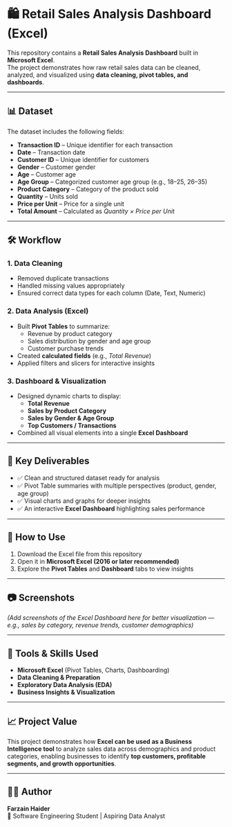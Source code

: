 # 🛍️ Retail Sales Analysis Dashboard (Excel)

This repository contains a **Retail Sales Analysis Dashboard** built in **Microsoft Excel**.  
The project demonstrates how raw retail sales data can be cleaned, analyzed, and visualized using **data cleaning, pivot tables, and dashboards**.

---

## 📊 Dataset
The dataset includes the following fields:

- **Transaction ID** – Unique identifier for each transaction  
- **Date** – Transaction date  
- **Customer ID** – Unique identifier for customers  
- **Gender** – Customer gender  
- **Age** – Customer age  
- **Age Group** – Categorized customer age group (e.g., 18–25, 26–35)  
- **Product Category** – Category of the product sold  
- **Quantity** – Units sold  
- **Price per Unit** – Price for a single unit  
- **Total Amount** – Calculated as *Quantity × Price per Unit*  

---

## 🛠️ Workflow

### 1. Data Cleaning
- Removed duplicate transactions  
- Handled missing values appropriately  
- Ensured correct data types for each column (Date, Text, Numeric)  

### 2. Data Analysis (Excel)
- Built **Pivot Tables** to summarize:
  - Revenue by product category  
  - Sales distribution by gender and age group  
  - Customer purchase trends  
- Created **calculated fields** (e.g., *Total Revenue*)  
- Applied filters and slicers for interactive insights  

### 3. Dashboard & Visualization
- Designed dynamic charts to display:  
  - **Total Revenue**  
  - **Sales by Product Category**  
  - **Sales by Gender & Age Group**  
  - **Top Customers / Transactions**  
- Combined all visual elements into a single **Excel Dashboard**  

---

## 📌 Key Deliverables
- ✅ Clean and structured dataset ready for analysis  
- ✅ Pivot Table summaries with multiple perspectives (product, gender, age group)  
- ✅ Visual charts and graphs for deeper insights  
- ✅ An interactive **Excel Dashboard** highlighting sales performance  

---

## 🚀 How to Use
1. Download the Excel file from this repository  
2. Open it in **Microsoft Excel (2016 or later recommended)**  
3. Explore the **Pivot Tables** and **Dashboard** tabs to view insights  

---

## 📷 Screenshots
*(Add screenshots of the Excel Dashboard here for better visualization — e.g., sales by category, revenue trends, customer demographics)*  

---

## 🧰 Tools & Skills Used
- **Microsoft Excel** (Pivot Tables, Charts, Dashboarding)  
- **Data Cleaning & Preparation**  
- **Exploratory Data Analysis (EDA)**  
- **Business Insights & Visualization**  

---

## 📈 Project Value
This project demonstrates how **Excel can be used as a Business Intelligence tool** to analyze sales data across demographics and product categories, enabling businesses to identify **top customers, profitable segments, and growth opportunities**.

---

## 👨‍💻 Author
**Farzain Haider**  
📍 Software Engineering Student | Aspiring Data Analyst  
